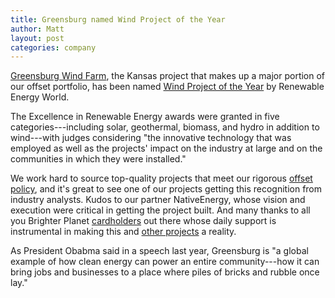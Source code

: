 ```yaml
---
title: Greensburg named Wind Project of the Year
author: Matt
layout: post
categories: company
---
```


[Greensburg Wind Farm](http://brighterplanet.com/projects/19-greensburg-wind-farm), the Kansas project that makes up a major portion of our offset portfolio, has been named [Wind Project of the Year](http://brighterplanet.com/projects/19-greensburg-wind-farm) by Renewable Energy World.

The Excellence in Renewable Energy awards were granted in five categories---including solar, geothermal, biomass, and hydro in addition to wind---with judges considering "the innovative technology that was employed as well as the projects' impact on the industry at large and on the communities in which they were installed."

We work hard to source top-quality projects that meet our rigorous [offset policy](http://brighterplanet.com/pdfs/terms/Brighter_Planet-Carbon_Offset_Policy.pdf), and it's great to see one of our projects getting this recognition from industry analysts. Kudos to our partner NativeEnergy, whose vision and execution were critical in getting the project built. And many thanks to all you Brighter Planet [cardholders](http://giving.bankofamerica.com/brighterplanet?cm_mmc=DEP-Affinity-_-brighterplanet-PAR-_-DA05LT005Y_partnersite_BrighterPlanet_ABE_Productlink-_-MyExpression) out there whose daily support is instrumental in making this and [other projects](http://brighterplanet.com/projects) a reality.

As President Obabma said in a speech last year, Greensburg is "a global example of how clean energy can power an entire community---how it can bring jobs and businesses to a place where piles of bricks and rubble once lay."